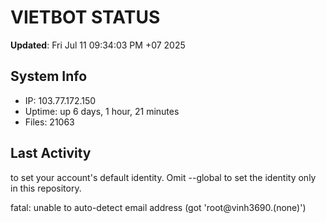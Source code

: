 # VIETBOT STATUS
**Updated**: Fri Jul 11 09:34:03 PM +07 2025

## System Info
- IP: 103.77.172.150
- Uptime: up 6 days, 1 hour, 21 minutes
- Files: 21063

## Last Activity

to set your account's default identity.
Omit --global to set the identity only in this repository.

fatal: unable to auto-detect email address (got 'root@vinh3690.(none)')
